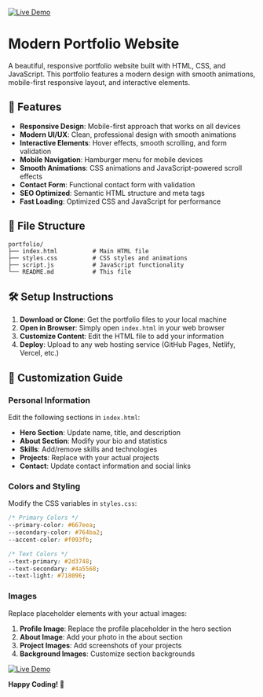 
[![Live Demo](https://img.shields.io/badge/Live%20Demo-%23667eea?style=for-the-badge&logo=google-chrome&logoColor=white)](https://rajnikant357.github.io/My-Portfolio/)

# Modern Portfolio Website

A beautiful, responsive portfolio website built with HTML, CSS, and JavaScript. This portfolio features a modern design with smooth animations, mobile-first responsive layout, and interactive elements.

## 🚀 Features

- **Responsive Design**: Mobile-first approach that works on all devices
- **Modern UI/UX**: Clean, professional design with smooth animations
- **Interactive Elements**: Hover effects, smooth scrolling, and form validation
- **Mobile Navigation**: Hamburger menu for mobile devices
- **Smooth Animations**: CSS animations and JavaScript-powered scroll effects
- **Contact Form**: Functional contact form with validation
- **SEO Optimized**: Semantic HTML structure and meta tags
- **Fast Loading**: Optimized CSS and JavaScript for performance

## 📁 File Structure

```
portfolio/
├── index.html          # Main HTML file
├── styles.css          # CSS styles and animations
├── script.js           # JavaScript functionality
└── README.md           # This file
```

## 🛠️ Setup Instructions

1. **Download or Clone**: Get the portfolio files to your local machine
2. **Open in Browser**: Simply open `index.html` in your web browser
3. **Customize Content**: Edit the HTML file to add your information
4. **Deploy**: Upload to any web hosting service (GitHub Pages, Netlify, Vercel, etc.)

## 🎨 Customization Guide

### Personal Information
Edit the following sections in `index.html`:

- **Hero Section**: Update name, title, and description
- **About Section**: Modify your bio and statistics
- **Skills**: Add/remove skills and technologies
- **Projects**: Replace with your actual projects
- **Contact**: Update contact information and social links

### Colors and Styling
Modify the CSS variables in `styles.css`:

```css
/* Primary Colors */
--primary-color: #667eea;
--secondary-color: #764ba2;
--accent-color: #f093fb;

/* Text Colors */
--text-primary: #2d3748;
--text-secondary: #4a5568;
--text-light: #718096;
```

### Images
Replace placeholder elements with your actual images:

1. **Profile Image**: Replace the profile placeholder in the hero section
2. **About Image**: Add your photo in the about section
3. **Project Images**: Add screenshots of your projects
4. **Background Images**: Customize section backgrounds


[![Live Demo](https://img.shields.io/badge/Live%20Demo-%23667eea?style=for-the-badge&logo=google-chrome&logoColor=white)](https://rajnikant357.github.io/My-Portfolio/)

**Happy Coding! 🎉**
